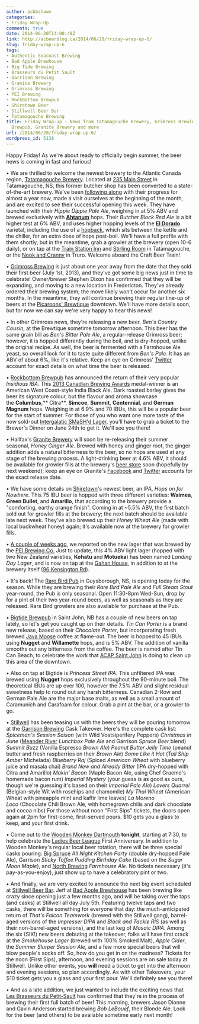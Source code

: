 ```yaml
---
author: acbbshawn
categories:
- Friday Wrap-Up
comments: true
date: 2014-06-20T14:00:49Z
link: http://acbeerblog.ca/2014/06/20/friday-wrap-up-6/
slug: friday-wrap-up-6
tags:
- Authentic Seacoast Brewing
- Bad Apple Brewhouse
- Big Tide Brewing
- Brasseurs du Petit Sault
- Garrison Brewing
- Granite Brewery
- Grimross Brewing
- PEI Brewing
- RockBottom Brewpub
- Shiretown Beer
- Stillwell Beer Bar
- Tatamagouche Brewing
title: Friday Wrap-up - News from Tatamagouche Brewery, Grimross Brewing, Rockbottom
  Brewpub, Granite Brewery and more
url: /2014/06/20/friday-wrap-up-6/
wordpress_id: 5138
---
```


Happy Friday! As we're about ready to officially begin summer, the beer news is coming in fast and furious!

• We are thrilled to welcome the newest brewery to the Atlantic Canada region, [Tatamagouche Brewery](http://tatabrew.com/). Located at [235 Main Street](http://goo.gl/maps/7fKmk) in Tatamagouche, NS, this former butcher shop has been converted to a state-of-the-art brewery. We've been [following along](http://tatamagouchebrewster.wordpress.com/) with their progress for almost a year now, made a visit ourselves at the beginning of the month, and are excited to see their successful opening this week. They have launched with their _Hippie Dippie Pale Ale_, weighing in at 5% ABV and brewed exclusively with [**Ahtanum**](http://en.wikipedia.org/wiki/List_of_hop_varieties#Ahtanum_brand_YCR_1_cv) hops. Their _Butcher Block Red Ale_ is a bit higher test at 6% ABV, and uses higher hopping levels of the [**El Dorado**](http://en.wikipedia.org/wiki/List_of_hop_varieties#El_Dorado) varietal, including the use of a [hopback](https://twitter.com/TataBrew/status/474281435025915905), which sits between the kettle and the chiller, for an extra dose of hops post-boil. We'll have a full profile with them shortly, but in the meantime, grab a growler at the brewery (open 10-6 daily), or on tap at the [Train Station Inn](http://www.trainstation.ca/) and [Stirling Room](http://stirlingroomclub.com/) in Tatamagouche, or the [Nook and Cranny](https://www.facebook.com/thenookandcrannytruro) in Truro. Welcome aboard the Craft Beer Train!

• [Grimross Brewing](https://www.facebook.com/pages/Grimross-Brewing-Co/110264115801307) is just about one year away from the date that they sold their first beer (July 1st, 2013), and they've got some big news just in time to celebrate! Owner/brewer Stephen Dixon has confirmed that they will be expanding, and moving to a new location in Fredericton. They've already ordered their brewing system; the move likely won't occur for another six months. In the meantime, they will continue brewing their regular line-up of beers at the [Picaroons' Brewtique](https://www.facebook.com/pages/Picaroons-Brewtique/175733285789133?ref=br_tf) downtown. We'll have more details soon, but for now we can say we're very happy to hear this news!

• In other Grimross news, they're releasing a new beer, _Ben's Country Cousin_, at the Brewtique sometime tomorrow afternoon. This beer has the same grain bill as _Ben's Bitter Pale Ale_, a regular-release Grimross beer; however, it is hopped differently during the boil, and is dry-hopped, unlike the original recipe. As well, the beer is fermented with a Farmhouse Ale yeast, so overall look for it to taste quite different from _Ben's Pale_. It has an ABV of about 6%, like it's relative. Keep an eye on Grimross' [Twitter](https://twitter.com/GrimrossBrewing) account for exact details on what time the beer is released.

• [Rockbottom Brewpub](http://rockbottombrewpub.ca/) has announced the return of their very popular _Insidious IBA_. This [2013 Canadian Brewing Awards](http://www.canadianbrewingawards.com/winners/years/2013/) medal-winner is an American West Coast-style India Black Ale. Dark roasted barley gives the beer its signature colour, but the flavour and aroma showcase the **Columbus**,** Citra**, **Simcoe**, **Summit**, **Centennial**, and **German Magnum** hops. Weighing in at 6.9% and 70 IBUs, this will be a popular beer for the start of summer. For those of you who want one more taste of the now sold-out [Intergalatic SMaSH'd Lager](http://rockbottombrewpub.blogspot.ca/2014/05/smashd-lager.html), you'll have to grab a ticket to the Brewer's Dinner on June 24th to get it. We'll see you there!

• Halifax's [Granite Brewery](http://www.granitebreweryhalifax.ca/) will soon be re-releasing their summer seasonal, _Honey Ginger Ale_. Brewed with honey and ginger root, the ginger addition adds a natural bitterness to the beer, so no hops are used at any stage of the brewing process. A light-drinking beer at 4.6% ABV, it should be available for growler fills at the brewery's [beer store](https://www.google.ca/maps/place/6054+Stairs+St/@44.6607642,-63.6059665,17z/data=!3m1!4b1!4m2!3m1!1s0x4b5a2173c63f7a1f:0xa4e10bdf0fa3ceb4) soon (hopefully by next weekend); keep an eye on Granite's [Facebook](https://www.facebook.com/GraniteBrewery) and [Twitter](https://twitter.com/granitebrewery) accounts for the exact release date.

• We have some details on [Shiretown](http://www.shiretownbeer.com/)'s newest beer, an IPA, _Hops on for Nowhere_. This 75 IBU beer is hopped with three different varieties: **Waimea**, **Green Bullet**, and **Amarillo**, that according to the brewery provide a "comforting, earthy orange finish". Coming in at ~5.5% ABV, the first batch sold out for growler fills at the brewery; the next batch should be available late next week. They've also brewed up their _Honey Wheat Ale_ (made with local buckwheat honey) again; it's available now at the brewery for growler fills.

• [A couple of weeks ago](http://atlanticcanadabeerblog.wordpress.com/2014/06/06/friday-wrap-up-20140606/), we reported on the new lager that was brewed by the [PEI Brewing Co.](http://peibrewingcompany.com/) Just to update, this 4% ABV light lager (hopped with two New Zealand varieties, **Kohatu** and **Motueka**) has been named _Landing Day Lager_, and is now on tap at the [Gahan House](http://www.gahan.ca/), in addition to at the brewery itself ([96 Kensington Rd](http://goo.gl/maps/SuoE9)).

• It's back! The [Rare Bird Pub](http://www.rarebirdpub.com/) in Guysborough, NS, is opening today for the season. While they are brewing their _Rare Bird Pale Ale_ and _Full Steam Stout_ year-round, the Pub is only seasonal. Open 11:30-8pm Wed-Sun, drop by for a pint of their two year-round beers, as well as seasonals as they are released. Rare Bird growlers are also available for purchase at the Pub.

• [Bigtide Brewpub](http://bigtidebrew.com/) in Saint John, NB has a couple of new beers on tap lately, so let's get you caught up on their details. _Tin Can Porter_ is a brand new release, based on their _Chocolate Porter_, but incorporating fresh brewed [Java Moose](http://www.javamoose.com/) coffee at flame-out. The beer is hopped to 45 IBUs using **Nugget** and **Willamette** hops, and is 5% ABV. The addition of vanilla smooths out any bitterness from the coffee. The beer is named after Tin Can Beach, to celebrate the work that [ACAP Saint John](http://www.acapsj.org/tin-can-beach-field-guide/) is doing to clean up this area of the downtown.

• Also on tap at Bigtide is _Princess Street IPA_. This unfiltered IPA was brewed using **Nugget** hops exclusively throughout the 90-minute boil. The theoretical IBUs are up over 100, however the 7.5% ABV and slight residual sweetness help to round out any harsh bitterness. Canadian 2-Row and German Pale Ale are the major base malts, as well as a small amount of Caramunich and Carafoam for colour. Grab a pint at the bar, or a growler to go.

• [Stillwell](http://www.barstillwell.com/) has been teasing us with the beers they will be pouring tomorrow at the [Garrison Brewing](http://www.garrisonbrewing.com/) Cask Takeover. Here's the complete cask list:
_Spiceman's Session Saison_ (with Wild Voatsiperifery Peppers)
_Christmas in June_ ([Meander River](http://www.meanderriverfarm.ca/) _Lunchbox Pale Ale_ and Garrison _Spruce Beer_ blend)
_Summit Buzz_ (Vanilla Espresso _Brown Ale_)
_Peanut Butter Jelly Time_ (peanut butter and fresh raspberries on their _Brown Ale_)
_Some Like it Hot_ (_Tall Ship Amber_ Michelada)
_Blueberry Raj_ (Spiced _American Wheat_ with blueberry juice and masala chai)
_Brand New and Already Bitter_ (IPA dry-hopped with Citra and Amarillo)
_Makin' Bacon_ (Maple Bacon Ale, using Chef Graeme's homemade bacon rum)
_Imperial Mystery_ (your guess is as good as ours, though we're guessing it's based on their _Imperial Pale Ale_)
_Lovers Quarrel_ (Belgian-style Wit with rosehips and chamomile)
_My Thai Wheat_ (American Wheat with pineapple mint and kaffir lime leaves)
_La Moreno Loco_ (Chocolate Chili Brown Ale, with homegrown chilis and dark chocolate and cocoa nibs)
For those without noon "First Sips" tickets, the doors open again at 2pm for first-come, first-served pours. $10 gets you a glass to keep, and your first drink.

• Come out to the [Wooden Monkey Dartmouth](http://www.thewoodenmonkey.ca/) **tonight**, starting at 7:30, to help celebrate the [Ladies Beer League](http://ladiesbeerleague.ca/) First Anniversary. In addition to Wooden Monkey's regular local beer rotation, there will be three special casks pouring: [Big Spruce](http://www.bigspruce.ca/) _All Night Kitchen Party_ (double dry-hopped Pale Ale), Garrison _Sticky Toffee Pudding Birthday Cake_ (based on the _Sugar Moon Maple_), and [North Brewing](http://www.northbrewing.ca/) _Farmhouse Ale_. No tickets necessary (it's pay-as-you-enjoy), just show up to have a celebratory pint or two.

• And finally, we are very excited to announce the next big event scheduled at [Stillwell Beer Bar](http://www.barstillwell.com/). Jeff at [Bad Apple Brewhouse](http://badapplebrewhouse.ca/) has been brewing like crazy since opening just a few months ago, and will be taking over the taps (and casks) at Stillwell all day July 5th. Featuring twelve taps and two casks, there will be something for everyone that day: the much-anticipated return of _That's Falcon Teamwork_ (brewed with the Stillwell gang), barrel-aged versions of the _Impresser DIPA_ and _Black and Tackle RIS_ (as well as their non-barrel-aged versions), and the last keg of _Mosaic DIPA_. Among the six (SIX!) new beers debuting at the takeover, folks will have first crack at the _Smokehouse Lager_ (brewed with 100% Smoked Malt), _Apple Cider_, the _Summer Slurper Session Ale_, and a few more special beers that will blow people's socks off. So, how do you get in on the madness? Tickets for the noon (First Sips), afternoon, and evening sessions are on sale today at Stillwell. Unlike other events, you **will** need a ticket to get into the afternoon and evening sessions, so plan accordingly. As with other Takeovers, your $10 ticket gets you a glass and your first pour. We'll definitely see you there!

• And as a late addition, we just wanted to include the exciting news that [Les Brasseurs du Petit-Sault](http://brasseurspetitsault.com/) has confirmed that they're in the process of brewing their first full batch of beer! This morning, brewers Jason Dionne and Gavin Anderson started brewing _Bob LeBouef_, their Blonde Ale. Look for the beer (and others) to be available sometime early next month!
